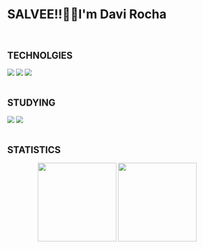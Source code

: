 <div>
  <h1>SALVEE!!✌🏾I'm Davi Rocha</h1>
</div>

<br>

<div align="start">
  <h2>TECHNOLGIES</h2>
  <img src = "https://img.shields.io/badge/HTML5-E34F26?style=for-the-badge&logo=html5&logoColor=white"/>
  <img src = "https://img.shields.io/badge/CSS3-1572B6?style=for-the-badge&logo=css3&logoColor=white"/>
  <img src = "https://img.shields.io/badge/JavaScript-F7DF1E?style=for-the-badge&logo=javascript&logoColor=black"/>
</div>

<br>

  <div align="start">
    <h2>STUDYING</h2>
    <img src = "https://img.shields.io/badge/React-20232A?style=for-the-badge&logo=react&logoColor=61DAFB"/>
    <img src = "https://img.shields.io/badge/Node.js-43853D?style=for-the-badge&logo=node.js&logoColor=white"/>
</div>

<br>

<div align="center">
  <div align="start">
    <h2>STATISTICS</h2>
  </div>
    <img height="180em" src = "https://github-readme-stats.vercel.app/api?username=davirrocha&theme=ocean_dark"/>
    <img height="180em" src = "https://github-readme-stats.vercel.app/api/top-langs/?username=davirrocha&theme=ocean_dark&layout=compact"/>
</div>









